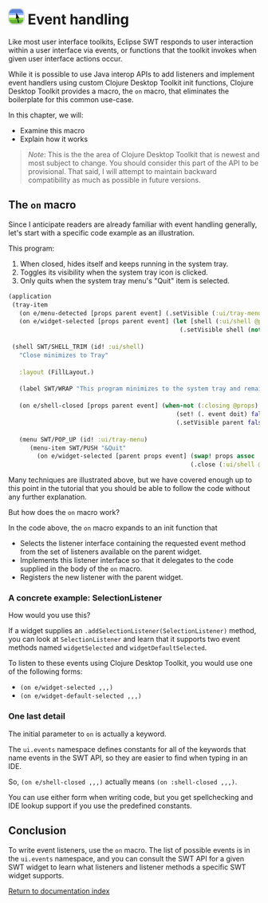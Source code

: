 # ![Logo](images/icon32x32.png) Event handling

Like most user interface toolkits, Eclipse SWT responds to user interaction within a user interface via events, or functions that the toolkit invokes when given user interface actions occur.

While it is possible to use Java interop APIs to add listeners and implement event handlers using custom Clojure Desktop Toolkit init functions, Clojure Desktop Toolkit provides a macro, the `on` macro, that eliminates the boilerplate for this common use-case.

In this chapter, we will:

* Examine this macro
* Explain how it works

> *Note*: This is the the area of Clojure Desktop Toolkit that is newest and most subject to change.  You should consider this part of the API to be provisional.  That said, I will attempt to maintain backward compatibility as much as possible in future versions.

## The `on` macro

Since I anticipate readers are already familiar with event handling generally, let's start with a specific code example as an illustration.

This program:

1. When closed, hides itself and keeps running in the system tray.
2. Toggles its visibility when the system tray icon is clicked.
3. Only quits when the system tray menu's "Quit" item is selected.

```clojure
(application
 (tray-item
   (on e/menu-detected [props parent event] (.setVisible (:ui/tray-menu @props) true))  ; Right-click handler
   (on e/widget-selected [props parent event] (let [shell (:ui/shell @props)]           ; Left-click handler
                                                (.setVisible shell (not (.isVisible shell))))))

 (shell SWT/SHELL_TRIM (id! :ui/shell)
   "Close minimizes to Tray"

   :layout (FillLayout.)

   (label SWT/WRAP "This program minimizes to the system tray and remains running when its shell is closed.")

   (on e/shell-closed [props parent event] (when-not (:closing @props)
                                               (set! (. event doit) false)
                                               (.setVisible parent false)))

   (menu SWT/POP_UP (id! :ui/tray-menu)
      (menu-item SWT/PUSH "&Quit"
        (on e/widget-selected [parent props event] (swap! props assoc :closing true)
                                                   (.close (:ui/shell @props)))))))
```

Many techniques are illustrated above, but we have covered enough up to this point in the tutorial that you should be able to follow the code without any further explanation.

But how does the `on` macro work?

In the code above, the `on` macro expands to an init function that

* Selects the listener interface containing the requested event method from the set of listeners available on the parent widget.
* Implements this listener interface so that it delegates to the code supplied in the body of the `on` macro.
* Registers the new listener with the parent widget.

### A concrete example: SelectionListener

How would you use this?

If a widget supplies an `.addSelectionListener(SelectionListener)` method, you can look at `SelectionListener` and learn that it supports two event methods named `widgetSelected` and `widgetDefaultSelected`.

To listen to these events using Clojure Desktop Toolkit, you would use one of the following forms:

* `(on e/widget-selected ,,,)`
* `(on e/widget-default-selected ,,,)`

### One last detail

The initial parameter to `on` is actually a keyword.

The `ui.events` namespace defines constants for all of the keywords that name events in the SWT API, so they are easier to find when typing in an IDE.

So, `(on e/shell-closed ,,,)` actually means `(on :shell-closed ,,,)`.

You can use either form when writing code, but you get spellchecking and IDE lookup support if you use the predefined constants.

## Conclusion

To write event listeners, use the `on` macro.  The list of possible events is in the `ui.events` namespace, and you can consult the SWT API for a given SWT widget to learn what listeners and listener methods a specific SWT widget supports.

[Return to documentation index](index.md)
